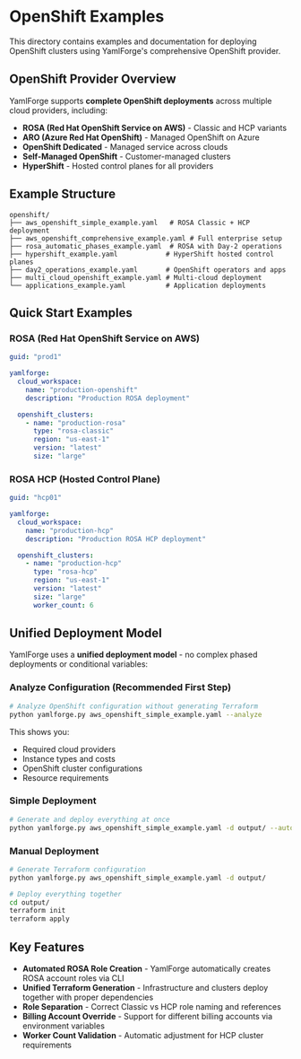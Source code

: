 # OpenShift Examples

This directory contains examples and documentation for deploying OpenShift clusters using YamlForge's comprehensive OpenShift provider.

## OpenShift Provider Overview

YamlForge supports **complete OpenShift deployments** across multiple cloud providers, including:

- **ROSA (Red Hat OpenShift Service on AWS)** - Classic and HCP variants
- **ARO (Azure Red Hat OpenShift)** - Managed OpenShift on Azure  
- **OpenShift Dedicated** - Managed service across clouds
- **Self-Managed OpenShift** - Customer-managed clusters
- **HyperShift** - Hosted control planes for all providers

## Example Structure

```
openshift/
├── aws_openshift_simple_example.yaml   # ROSA Classic + HCP deployment
├── aws_openshift_comprehensive_example.yaml # Full enterprise setup
├── rosa_automatic_phases_example.yaml  # ROSA with Day-2 operations
├── hypershift_example.yaml            # HyperShift hosted control planes
├── day2_operations_example.yaml       # OpenShift operators and apps
├── multi_cloud_openshift_example.yaml # Multi-cloud deployment
└── applications_example.yaml          # Application deployments
```

## Quick Start Examples

### ROSA (Red Hat OpenShift Service on AWS)
```yaml
guid: "prod1"

yamlforge:
  cloud_workspace:
    name: "production-openshift"
    description: "Production ROSA deployment"

  openshift_clusters:
    - name: "production-rosa"
      type: "rosa-classic"
      region: "us-east-1"
      version: "latest"
      size: "large"
```

### ROSA HCP (Hosted Control Plane)
```yaml
guid: "hcp01"

yamlforge:
  cloud_workspace:
    name: "production-hcp"
    description: "Production ROSA HCP deployment"

  openshift_clusters:
    - name: "production-hcp"
      type: "rosa-hcp"
      region: "us-east-1"
      version: "latest"
      size: "large"
      worker_count: 6
```

## Unified Deployment Model

YamlForge uses a **unified deployment model** - no complex phased deployments or conditional variables:

### Analyze Configuration (Recommended First Step)
```bash
# Analyze OpenShift configuration without generating Terraform
python yamlforge.py aws_openshift_simple_example.yaml --analyze
```

This shows you:
- Required cloud providers
- Instance types and costs
- OpenShift cluster configurations
- Resource requirements

### Simple Deployment
```bash
# Generate and deploy everything at once
python yamlforge.py aws_openshift_simple_example.yaml -d output/ --auto-deploy
```

### Manual Deployment  
```bash
# Generate Terraform configuration
python yamlforge.py aws_openshift_simple_example.yaml -d output/

# Deploy everything together
cd output/
terraform init
terraform apply
```

## Key Features

- **Automated ROSA Role Creation** - YamlForge automatically creates ROSA account roles via CLI
- **Unified Terraform Generation** - Infrastructure and clusters deploy together with proper dependencies
- **Role Separation** - Correct Classic vs HCP role naming and references
- **Billing Account Override** - Support for different billing accounts via environment variables
- **Worker Count Validation** - Automatic adjustment for HCP cluster requirements 
